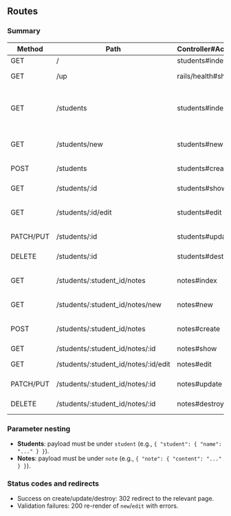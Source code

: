 ## Routes

### Summary

| Method | Path | Controller#Action | Notes |
|---|---|---|---|
| GET | / | students#index | Root |
| GET | /up | rails/health#show | Health check |
| GET | /students | students#index | List students (sorted by `percentage` desc) |
| GET | /students/new | students#new | New student form |
| POST | /students | students#create | Create student |
| GET | /students/:id | students#show | Show student |
| GET | /students/:id/edit | students#edit | Edit student form |
| PATCH/PUT | /students/:id | students#update | Update student |
| DELETE | /students/:id | students#destroy | Delete student |
| GET | /students/:student_id/notes | notes#index | List notes for a student |
| GET | /students/:student_id/notes/new | notes#new | New note form |
| POST | /students/:student_id/notes | notes#create | Create note for a student |
| GET | /students/:student_id/notes/:id | notes#show | Show note |
| GET | /students/:student_id/notes/:id/edit | notes#edit | Edit note form |
| PATCH/PUT | /students/:student_id/notes/:id | notes#update | Update note |
| DELETE | /students/:student_id/notes/:id | notes#destroy | Delete note |

### Parameter nesting

- **Students**: payload must be under `student` (e.g., `{ "student": { "name": "..." } }`).
- **Notes**: payload must be under `note` (e.g., `{ "note": { "content": "..." } }`).

### Status codes and redirects

- Success on create/update/destroy: 302 redirect to the relevant page.
- Validation failures: 200 re-render of `new`/`edit` with errors.
